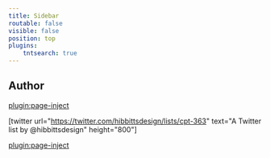 ```yaml
---
title: Sidebar
routable: false
visible: false
position: top
plugins:
    tntsearch: true
---
```


## Author

[plugin:page-inject](/author)

[twitter url="https://twitter.com/hibbittsdesign/lists/cpt-363" text="A Twitter list by @hibbittsdesign" height="800"]

[plugin:page-inject](/embedlycard)
